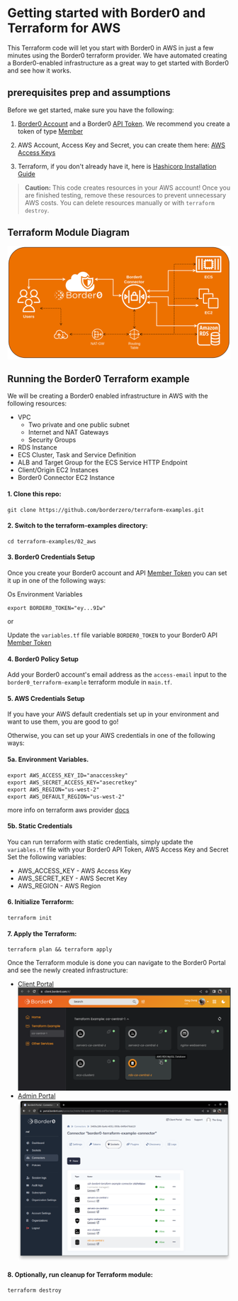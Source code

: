 # Getting started with Border0 and Terraform for AWS
This Terraform code will let you start with Border0 in AWS in just a few minutes using the Border0 terraform provider. 
We have automated creating a Border0-enabled infrastructure as a great way to get started with Border0 and see how it works.

## prerequisites prep and assumptions
Before we get started, make sure you have the following:

1. [Border0 Account](https://docs.border0.com/docs/signup) and a Border0 [API Token](https://docs.border0.com/docs/creating-access-token). We recommend you create a token of type [Member](https://portal.border0.com/organizations/current?tab=new_token)

2. AWS Account, Access Key and Secret, you can create them here: [AWS Access Keys](https://console.aws.amazon.com/iam/home?#/security_credentials)

3. Terraform, if you don't already have it, here is [Hashicorp Installation Guide](https://learn.hashicorp.com/tutorials/terraform/install-cli)

> **Caution:** This code creates resources in your AWS account! Once you are finished testing, remove these resources to prevent unnecessary AWS costs. You can delete resources manually or with `terraform destroy`.

## Terraform Module Diagram
![Terraform Module Diagram](/img/diagram.png)
## Running the Border0 Terraform example
We will be creating a Border0 enabled infrastructure in AWS with the following resources:
- VPC
    - Two private and one public subnet
    - Internet and NAT Gateways
    - Security Groups
- RDS Instance
- ECS Cluster, Task and Service Definition
- ALB and Target Group for the ECS Service HTTP Endpoint
- Client/Origin EC2 Instances
- Border0 Connector EC2 Instance


#### 1. Clone this repo:
```
git clone https://github.com/borderzero/terraform-examples.git
```

#### 2. Switch to the terraform-examples directory:
```
cd terraform-examples/02_aws
```
#### 3. Border0 Credentials Setup

Once you create your Border0 account and API [Member Token](https://portal.border0.com/organizations/current?tab=new_token) you can set it up in one of the following ways:

Os Environment Variables
```
export BORDER0_TOKEN="ey...9Iw"
```
or 

Update the ``variables.tf`` file variable ``BORDER0_TOKEN`` to your Border0 API [Member Token](https://portal.border0.com/organizations/current?tab=new_token)

#### 4. Border0 Policy Setup

Add your Border0 account's email address as the `access-email` input to the `border0_terraform-example` terraform module in `main.tf`.

#### 5. AWS Credentials Setup

If you have your AWS default credentials set up in your environment and want to use them, you are good to go! 

Otherwise, you can set up your AWS credentials in one of the following ways:

#### 5a. Environment Variables.
```
export AWS_ACCESS_KEY_ID="anaccesskey"
export AWS_SECRET_ACCESS_KEY="asecretkey"
export AWS_REGION="us-west-2"
export AWS_DEFAULT_REGION="us-west-2"
```

more info on terraform aws provider [docs](https://registry.terraform.io/providers/hashicorp/aws/latest/docs)

#### 5b. Static Credentials
You can run terraform with static credentials, simply update the ``variables.tf`` file with your Border0 API Token, AWS Access Key and Secret
<br>Set the following variables:
- AWS_ACCESS_KEY - AWS Access Key
- AWS_SECRET_KEY - AWS Secret Key
- AWS_REGION - AWS Region


#### 6. Initialize Terraform:
```
terraform init
```
#### 7. Apply the Terraform:
```
terraform plan && terraform apply
```
Once the Terraform module is done you can navigate to the Border0 Portal and see the newly created infrastructure:
- [Client Portal](https://client.border0.com/#/login)
[![Client Portal](/img/client-portal.png)](https://client.border0.com)
- [Admin Portal](https://portal.border0.com/mysockets)
[![Admin Portal](/img/admin-portal.png)](https://portal.border0.com)

#### 8. Optionally, run cleanup for Terraform module:
```
terraform destroy
```
